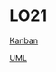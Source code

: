 # LO21

[Kanban](https://kanban.picasoft.net/b/3hu3enmpABN7WP3cb/lo21)

[UML](https://md.picasoft.net/Xp-6IFiQQJe37XyHHw_SaQ?both)